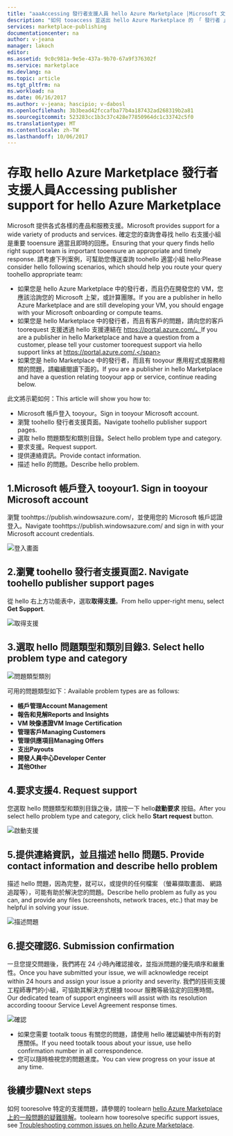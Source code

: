 ```yaml
---
title: "aaaAccessing 發行者支援人員 hello Azure Marketplace |Microsoft 文件"
description: "如何 tooaccess 並送出 hello Azure Marketplace 的 「 發行者 」 支援要求"
services: marketplace-publishing
documentationcenter: na
author: v-jeana
manager: lakoch
editor: 
ms.assetid: 9c0c981a-9e5e-437a-9b70-67a9f376302f
ms.service: marketplace
ms.devlang: na
ms.topic: article
ms.tgt_pltfrm: na
ms.workload: na
ms.date: 06/16/2017
ms.author: v-jeana; hascipio; v-dabosl
ms.openlocfilehash: 3b3bead42fccafba77b4a187432ad268319b2a81
ms.sourcegitcommit: 523283cc1b3c37c428e77850964dc1c33742c5f0
ms.translationtype: MT
ms.contentlocale: zh-TW
ms.lasthandoff: 10/06/2017
---
```

# <a name="accessing-publisher-support-for-hello-azure-marketplace"></a><span data-ttu-id="17c13-103">存取 hello Azure Marketplace 發行者支援人員</span><span class="sxs-lookup"><span data-stu-id="17c13-103">Accessing publisher support for hello Azure Marketplace</span></span>
<span data-ttu-id="17c13-104">Microsoft 提供各式各樣的產品和服務支援。</span><span class="sxs-lookup"><span data-stu-id="17c13-104">Microsoft provides support for a wide variety of products and services.</span></span> <span data-ttu-id="17c13-105">確定您的查詢會尋找 hello 右支援小組是重要 tooensure 適當且即時的回應。</span><span class="sxs-lookup"><span data-stu-id="17c13-105">Ensuring that your query finds hello right support team is important tooensure an appropriate and timely response.</span></span> <span data-ttu-id="17c13-106">請考慮下列案例，可幫助您傳送查詢 toohello 適當小組 hello:</span><span class="sxs-lookup"><span data-stu-id="17c13-106">Please consider hello following scenarios, which should help you route your query toohello appropriate team:</span></span>

* <span data-ttu-id="17c13-107">如果您是 hello Azure Marketplace 中的發行者，而且仍在開發您的 VM，您應該洽詢您的 Microsoft 上架，或計算團隊。</span><span class="sxs-lookup"><span data-stu-id="17c13-107">If you are a publisher in hello Azure Marketplace and are still developing your VM, you should engage with your Microsoft onboarding or compute teams.</span></span>
* <span data-ttu-id="17c13-108">如果您是 hello Marketplace 中的發行者，而且有客戶的問題，請向您的客戶 toorequest 支援透過 hello 支援連結在 https://portal.azure.com/。</span><span class="sxs-lookup"><span data-stu-id="17c13-108">If you are a publisher in hello Marketplace and have a question from a customer, please tell your customer toorequest support via hello support links at https://portal.azure.com/.</span></span>
* <span data-ttu-id="17c13-109">如果您是 hello Marketplace 中的發行者，而且有 tooyour 應用程式或服務相關的問題，請繼續閱讀下面的。</span><span class="sxs-lookup"><span data-stu-id="17c13-109">If you are a publisher in hello Marketplace and have a question relating tooyour app or service, continue reading below.</span></span>

<span data-ttu-id="17c13-110">此文將示範如何：</span><span class="sxs-lookup"><span data-stu-id="17c13-110">This article will show you how to:</span></span>

* <span data-ttu-id="17c13-111">Microsoft 帳戶登入 tooyour。</span><span class="sxs-lookup"><span data-stu-id="17c13-111">Sign in tooyour Microsoft account.</span></span>
* <span data-ttu-id="17c13-112">瀏覽 toohello 發行者支援頁面。</span><span class="sxs-lookup"><span data-stu-id="17c13-112">Navigate toohello publisher support pages.</span></span>
* <span data-ttu-id="17c13-113">選取 hello 問題類型和類別目錄。</span><span class="sxs-lookup"><span data-stu-id="17c13-113">Select hello problem type and category.</span></span>
* <span data-ttu-id="17c13-114">要求支援。</span><span class="sxs-lookup"><span data-stu-id="17c13-114">Request support.</span></span>
* <span data-ttu-id="17c13-115">提供連絡資訊。</span><span class="sxs-lookup"><span data-stu-id="17c13-115">Provide contact information.</span></span>
* <span data-ttu-id="17c13-116">描述 hello 的問題。</span><span class="sxs-lookup"><span data-stu-id="17c13-116">Describe hello problem.</span></span>

## <a name="1-sign-in-tooyour-microsoft-account"></a><span data-ttu-id="17c13-117">1.Microsoft 帳戶登入 tooyour</span><span class="sxs-lookup"><span data-stu-id="17c13-117">1. Sign in tooyour Microsoft account</span></span>
<span data-ttu-id="17c13-118">瀏覽 toohttps://publish.windowsazure.com/，並使用您的 Microsoft 帳戶認證登入。</span><span class="sxs-lookup"><span data-stu-id="17c13-118">Navigate toohttps://publish.windowsazure.com/ and sign in with your Microsoft account credentials.</span></span>

  ![登入畫面][1]

## <a name="2-navigate-toohello-publisher-support-pages"></a><span data-ttu-id="17c13-120">2.瀏覽 toohello 發行者支援頁面</span><span class="sxs-lookup"><span data-stu-id="17c13-120">2. Navigate toohello publisher support pages</span></span>
<span data-ttu-id="17c13-121">從 hello 右上方功能表中，選取**取得支援**。</span><span class="sxs-lookup"><span data-stu-id="17c13-121">From hello upper-right menu, select **Get Support**.</span></span>

  ![取得支援][2]

## <a name="3-select-hello-problem-type-and-category"></a><span data-ttu-id="17c13-123">3.選取 hello 問題類型和類別目錄</span><span class="sxs-lookup"><span data-stu-id="17c13-123">3. Select hello problem type and category</span></span>
![問題類型類別][3]

<span data-ttu-id="17c13-125">可用的問題類型如下：</span><span class="sxs-lookup"><span data-stu-id="17c13-125">Available problem types are as follows:</span></span>

* <span data-ttu-id="17c13-126">**帳戶管理**</span><span class="sxs-lookup"><span data-stu-id="17c13-126">**Account Management**</span></span>
* <span data-ttu-id="17c13-127">**報告和見解**</span><span class="sxs-lookup"><span data-stu-id="17c13-127">**Reports and Insights**</span></span>
* <span data-ttu-id="17c13-128">**VM 映像憑證**</span><span class="sxs-lookup"><span data-stu-id="17c13-128">**VM Image Certification**</span></span>
* <span data-ttu-id="17c13-129">**管理客戶**</span><span class="sxs-lookup"><span data-stu-id="17c13-129">**Managing Customers**</span></span>
* <span data-ttu-id="17c13-130">**管理供應項目**</span><span class="sxs-lookup"><span data-stu-id="17c13-130">**Managing Offers**</span></span>
* <span data-ttu-id="17c13-131">**支出**</span><span class="sxs-lookup"><span data-stu-id="17c13-131">**Payouts**</span></span>
* <span data-ttu-id="17c13-132">**開發人員中心**</span><span class="sxs-lookup"><span data-stu-id="17c13-132">**Developer Center**</span></span>
* <span data-ttu-id="17c13-133">**其他**</span><span class="sxs-lookup"><span data-stu-id="17c13-133">**Other**</span></span>

## <a name="4-request-support"></a><span data-ttu-id="17c13-134">4.要求支援</span><span class="sxs-lookup"><span data-stu-id="17c13-134">4. Request support</span></span>
<span data-ttu-id="17c13-135">您選取 hello 問題類型和類別目錄之後，請按一下 hello**啟動要求** 按鈕。</span><span class="sxs-lookup"><span data-stu-id="17c13-135">After you select hello problem type and category, click hello **Start request** button.</span></span>

![啟動支援][4]

## <a name="5-provide-contact-information-and-describe-hello-problem"></a><span data-ttu-id="17c13-137">5.提供連絡資訊，並且描述 hello 問題</span><span class="sxs-lookup"><span data-stu-id="17c13-137">5. Provide contact information and describe hello problem</span></span>
<span data-ttu-id="17c13-138">描述 hello 問題，因為完整，就可以，或提供的任何檔案 （螢幕擷取畫面、 網路追蹤等），可能有助於解決您的問題。</span><span class="sxs-lookup"><span data-stu-id="17c13-138">Describe hello problem as fully as you can, and provide any files (screenshots, network traces, etc.) that may be helpful in solving your issue.</span></span>

![描述問題][5]

## <a name="6-submission-confirmation"></a><span data-ttu-id="17c13-140">6.提交確認</span><span class="sxs-lookup"><span data-stu-id="17c13-140">6. Submission confirmation</span></span>
<span data-ttu-id="17c13-141">一旦您提交問題後，我們將在 24 小時內確認接收，並指派問題的優先順序和嚴重性。</span><span class="sxs-lookup"><span data-stu-id="17c13-141">Once you have submitted your issue, we will acknowledge receipt within 24 hours and assign your issue a priority and severity.</span></span> <span data-ttu-id="17c13-142">我們的技術支援工程師專門的小組，可協助其解決方式根據 tooour 服務等級協定的回應時間。</span><span class="sxs-lookup"><span data-stu-id="17c13-142">Our dedicated team of support engineers will assist with its resolution according tooour Service Level Agreement response times.</span></span>

![確認][6]

* <span data-ttu-id="17c13-144">如果您需要 tootalk toous 有關您的問題，請使用 hello 確認編號中所有的對應關係。</span><span class="sxs-lookup"><span data-stu-id="17c13-144">If you need tootalk toous about your issue, use hello confirmation number in all correspondence.</span></span>
* <span data-ttu-id="17c13-145">您可以隨時檢視您的問題進度。</span><span class="sxs-lookup"><span data-stu-id="17c13-145">You can view progress on your issue at any time.</span></span>

## <a name="next-steps"></a><span data-ttu-id="17c13-146">後續步驟</span><span class="sxs-lookup"><span data-stu-id="17c13-146">Next steps</span></span>
<span data-ttu-id="17c13-147">如何 tooresolve 特定的支援問題，請參閱的 toolearn [hello Azure Marketplace 上的一般問題的疑難排解](marketplace-publishing-support-common-issues.md)。</span><span class="sxs-lookup"><span data-stu-id="17c13-147">toolearn how tooresolve specific support issues, see [Troubleshooting common issues on hello Azure Marketplace](marketplace-publishing-support-common-issues.md).</span></span>

[1]: ./media/marketplace-publishing-get-publisher-support/step1.png
[2]: ./media/marketplace-publishing-get-publisher-support/step2.png
[3]: ./media/marketplace-publishing-get-publisher-support/step3.png
[4]: ./media/marketplace-publishing-get-publisher-support/step4.png
[5]: ./media/marketplace-publishing-get-publisher-support/step5.png
[6]: ./media/marketplace-publishing-get-publisher-support/step6.png
